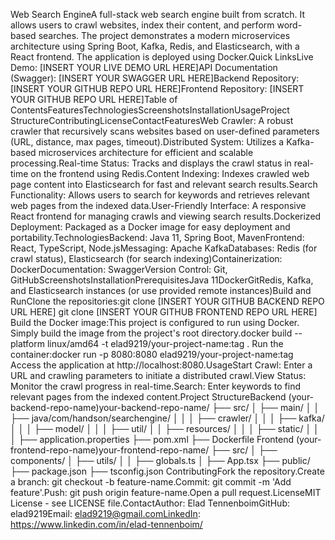 Web Search EngineA full-stack web search engine built from scratch. It allows users to crawl websites, index their content, and perform word-based searches. The project demonstrates a modern microservices architecture using Spring Boot, Kafka, Redis, and Elasticsearch, with a React frontend. The application is deployed using Docker.Quick LinksLive Demo: [INSERT YOUR LIVE DEMO URL HERE]API Documentation (Swagger): [INSERT YOUR SWAGGER URL HERE]Backend Repository: [INSERT YOUR GITHUB REPO URL HERE]Frontend Repository: [INSERT YOUR GITHUB REPO URL HERE]Table of ContentsFeaturesTechnologiesScreenshotsInstallationUsageProject StructureContributingLicenseContactFeaturesWeb Crawler: A robust crawler that recursively scans websites based on user-defined parameters (URL, distance, max pages, timeout).Distributed System: Utilizes a Kafka-based microservices architecture for efficient and scalable processing.Real-time Status: Tracks and displays the crawl status in real-time on the frontend using Redis.Content Indexing: Indexes crawled web page content into Elasticsearch for fast and relevant search results.Search Functionality: Allows users to search for keywords and retrieves relevant web pages from the indexed data.User-Friendly Interface: A responsive React frontend for managing crawls and viewing search results.Dockerized Deployment: Packaged as a Docker image for easy deployment and portability.TechnologiesBackend: Java 11, Spring Boot, MavenFrontend: React, TypeScript, Node.jsMessaging: Apache KafkaDatabases: Redis (for crawl status), Elasticsearch (for search indexing)Containerization: DockerDocumentation: SwaggerVersion Control: Git, GitHubScreenshots<!-- Add your screenshots here. Example:Search PageResults Page-->InstallationPrerequisitesJava 11DockerGitRedis, Kafka, and Elasticsearch instances (or use provided remote instances)Build and RunClone the repositories:git clone [INSERT YOUR GITHUB BACKEND REPO URL HERE]
git clone [INSERT YOUR GITHUB FRONTEND REPO URL HERE]
Build the Docker image:This project is configured to run using Docker. Simply build the image from the project's root directory.docker build --platform linux/amd64 -t elad9219/your-project-name:tag .
Run the container:docker run -p 8080:8080 elad9219/your-project-name:tag
Access the application at http://localhost:8080.UsageStart Crawl: Enter a URL and crawling parameters to initiate a distributed crawl.View Status: Monitor the crawl progress in real-time.Search: Enter keywords to find relevant pages from the indexed content.Project StructureBackend (your-backend-repo-name)your-backend-repo-name/
├── src/
│   ├── main/
│   │   ├── java/com/handson/searchengine/
│   │   │   ├── crawler/
│   │   │   ├── kafka/
│   │   │   ├── model/
│   │   │   ├── util/
│   │   ├── resources/
│   │   │   ├── static/
│   │   │   ├── application.properties
├── pom.xml
├── Dockerfile
Frontend (your-frontend-repo-name)your-frontend-repo-name/
├── src/
│   ├── components/
│   ├── utils/
│   │   ├── globals.ts
│   ├── App.tsx
├── public/
├── package.json
├── tsconfig.json
ContributingFork the repository.Create a branch: git checkout -b feature-name.Commit: git commit -m 'Add feature'.Push: git push origin feature-name.Open a pull request.LicenseMIT License - see LICENSE file.ContactAuthor: Elad TennenboimGitHub: elad9219Email: elad9219@gmail.comLinkedIn: https://www.linkedin.com/in/elad-tennenboim/
